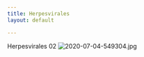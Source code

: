 ```yaml
---
title: Herpesvirales
layout: default

---
```

Herpesvirales 02
![2020-07-04-549304.jpg](https://opeymd.github.io/crazymint/assets/2020-07-04-549304.jpg)
